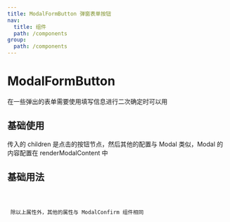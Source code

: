 ```yaml
---
title: ModalFormButton 弹窗表单按钮
nav:
  title: 组件
  path: /components
group:
  path: /components
---
```


# ModalFormButton

在一些弹出的表单需要使用填写信息进行二次确定时可以用

## 基础使用

传入的 children 是点击的按钮节点，然后其他的配置与 Modal 类似，Modal 的内容配置在 renderModalContent 中

## 基础用法

<code src="./demos/index.tsx" />

<API></API>
除以上属性外，其他的属性与 ModalConfirm 组件相同
